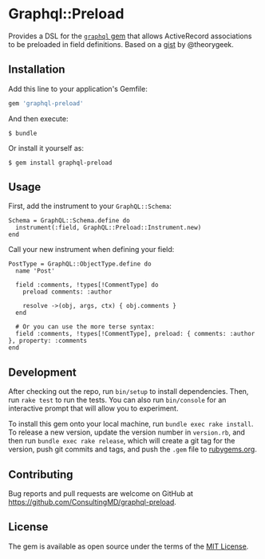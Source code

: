 # Graphql::Preload

Provides a DSL for the [`graphql` gem](https://github.com/rmosolgo/graphql-ruby) that allows ActiveRecord associations to be preloaded in field definitions. Based on a [gist](https://gist.github.com/theorygeek/a1a59a2bf9c59e4b3706ac68d12c8434) by @theorygeek.

## Installation

Add this line to your application's Gemfile:

```ruby
gem 'graphql-preload'
```

And then execute:

    $ bundle

Or install it yourself as:

    $ gem install graphql-preload

## Usage

First, add the instrument to your `GraphQL::Schema`:

    Schema = GraphQL::Schema.define do
      instrument(:field, GraphQL::Preload::Instrument.new)
    end

Call your new instrument when defining your field:

    PostType = GraphQL::ObjectType.define do
      name 'Post'

      field :comments, !types[!CommentType] do
        preload comments: :author

        resolve ->(obj, args, ctx) { obj.comments }
      end

      # Or you can use the more terse syntax:
      field :comments, !types[!CommentType], preload: { comments: :author }, property: :comments
    end

## Development

After checking out the repo, run `bin/setup` to install dependencies. Then, run `rake test` to run the tests. You can also run `bin/console` for an interactive prompt that will allow you to experiment.

To install this gem onto your local machine, run `bundle exec rake install`. To release a new version, update the version number in `version.rb`, and then run `bundle exec rake release`, which will create a git tag for the version, push git commits and tags, and push the `.gem` file to [rubygems.org](https://rubygems.org).

## Contributing

Bug reports and pull requests are welcome on GitHub at https://github.com/ConsultingMD/graphql-preload.

## License

The gem is available as open source under the terms of the [MIT License](http://opensource.org/licenses/MIT).
